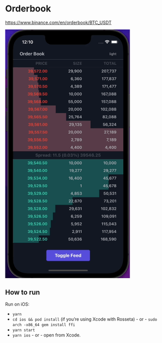 # Orderbook

https://www.binance.com/en/orderbook/BTC_USDT

<img src="https://github.com/skantus/alejo-07-03-22/raw/main/sources/iphone.gif" width="400" style="max-width: 100%;">

## How to run

Run on iOS:

- `yarn`
- `cd ios && pod install` (if you’re using Xcode with Rosseta) - or - `sudo arch -x86_64 gem install ffi` 
- `yarn start`
- `yarn ios` - or - open from Xcode.
